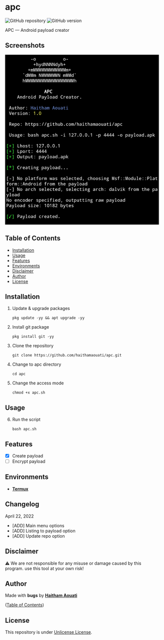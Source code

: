 # apc

![GitHub repository](https://img.shields.io/badge/haithamaouati-apc-blue?style=flat-square&logo=github)
![GitHub version](https://img.shields.io/badge/version-1.0-yellow?style=flat-square)

APC — Android payload creator

## Screenshots

![Screenshot](https://raw.githubusercontent.com/haithamaouati/apc/main/screenshot.jpg?raw=true "Optional Title")
## Table of Contents

- [Installation](#installation)
- [Usage](#usage)
- [Features](#features)
- [Environments](#environments)
- [Disclaimer](#disclaimer)
- [Author](#author)
- [License](#license)
 
## Installation

1. Update & upgrade packages
    ```
    pkg update -yy && apt upgrade -yy
    ```
    
2. Install git package
    ```
    pkg install git -yy
    ```

3. Clone the repository
    ```
    git clone https://github.com/haithamaouati/apc.git
    ```
4. Change to apc directory
    ```
    cd apc
    ```
    
5. Change the access mode
    ```
    chmod +x apc.sh
    ```

## Usage

6. Run the script

    ```
    bash apc.sh
    ```

## Features

   - [x] Create payload
   - [ ] Encrypt payload

## Environments

* [**Termux**](https://termux.com)

## Changelog
April 22, 2022
* [ADD] Main menu options
* [ADD] Listing to payload option
* [ADD] Update repo option

## Disclaimer

:warning: We are not responsible for any misuse or damage caused by this program. use this tool at your own risk!

## Author

Made with **bugs** by [**Haitham Aouati**](https://twitter.com/haithamaouati)

([Table of Contents](#table-of-contents))

## License

This repository is under [Unlicense License](https://github.com/haithamaouati/Garou/blob/main/LICENSE).

